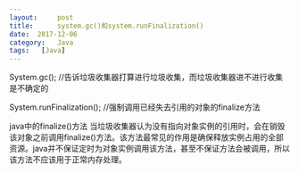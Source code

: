 ```yaml
---
layout:     post
title:      system.gc()和system.runFinalization()
date:  2017-12-06
category:   Java
tags:   [Java]
---
```

System.gc(); //告诉垃圾收集器打算进行垃圾收集，而垃圾收集器进不进行收集是不确定的 

System.runFinalization(); //强制调用已经失去引用的对象的finalize方法 

java中的finalize()方法
当垃圾收集器认为没有指向对象实例的引用时，会在销毁该对象之前调用finalize()方法。该方法最常见的作用是确保释放实例占用的全部资源。java并不保证定时为对象实例调用该方法，甚至不保证方法会被调用，所以该方法不应该用于正常内存处理。
